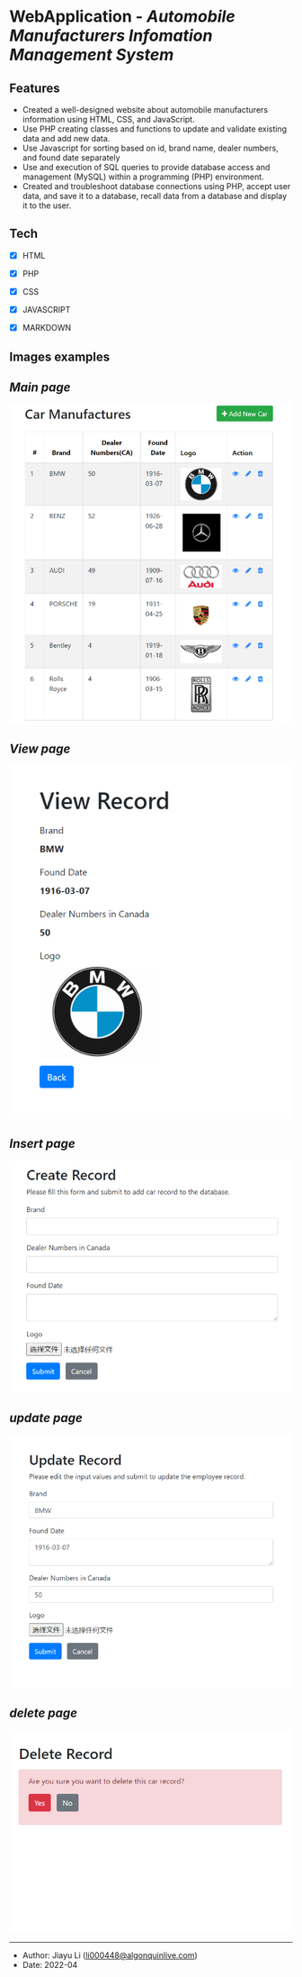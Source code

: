 # WebApplication - _Automobile Manufacturers Infomation Management System_

## Features
-	Created a well-designed website about automobile manufacturers information using HTML, CSS, and JavaScript.
-	Use PHP creating classes and functions to update and validate existing data and add new data.
-   Use Javascript for sorting based on id, brand name, dealer numbers, and found date separately
-	Use and execution of SQL queries to provide database access and management (MySQL) within a programming (PHP) environment. 
-	Created and troubleshoot database connections using PHP, accept user data, and save it to a database, recall data from a database and display it to the user. 

## Tech
- [x] HTML
- [x] PHP
- [x] CSS
- [x] JAVASCRIPT
- [x] MARKDOWN


## Images examples
## _Main page_
![](images/WebProject.PNG)
## _View page_
![](images/view.PNG)
## _Insert page_
![](images/insert.PNG)
## _update page_
![](images/update.PNG)
## _delete page_
![](images/delete.PNG)


---
- Author: Jiayu Li (<li000448@algonquinlive.com>)
- Date: 2022-04